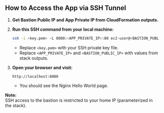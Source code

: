 ## How to Access the App via SSH Tunnel

1. **Get Bastion Public IP and App Private IP from CloudFormation outputs.**

2. **Run this SSH command from your local machine:**
   ```sh
   ssh -i <key.pem> -L 8080:<APP_PRIVATE_IP>:80 ec2-user@<BASTION_PUBLIC_IP>
   ```
   - Replace `<key.pem>` with your SSH private key file.
   - Replace `<APP_PRIVATE_IP>` and `<BASTION_PUBLIC_IP>` with values from stack outputs.

3. **Open your browser and visit:**
   ```
   http://localhost:8080
   ```
   - You should see the Nginx Hello World page.

**Note:**  
SSH access to the bastion is restricted to your home IP (parameterized in the stack).